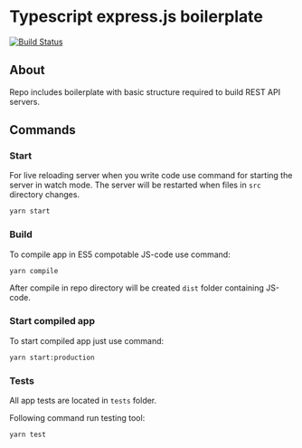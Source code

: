 # Typescript express.js boilerplate

[![Build Status](https://travis-ci.com/your-bunny-wrote/ts-express-boilerplate.svg?branch=develop)](https://travis-ci.com/your-bunny-wrote/ts-express-boilerplate)

## About

Repo includes boilerplate with basic structure required to build REST API servers.

## Commands

### Start

For live reloading server when you write code use command for starting the server in watch mode. The server will be restarted when files in `src` directory changes.

```sh
yarn start
```

### Build

To compile app in ES5 compotable JS-code use command:

```sh
yarn compile
```

After compile in repo directory will be created `dist` folder containing JS-code.

### Start compiled app

To start compiled app just use command:
```sh
yarn start:production
```

### Tests

All app tests are located in `tests` folder.

Following command run testing tool:

```sh
yarn test
```
